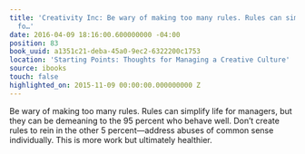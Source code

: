 ```yaml
---
title: 'Creativity Inc: Be wary of making too many rules. Rules can simplify life
  fo…'
date: 2016-04-09 18:16:00.600000000 -04:00
position: 83
book_uuid: a1351c21-deba-45a0-9ec2-6322200c1753
location: 'Starting Points: Thoughts for Managing a Creative Culture'
source: ibooks
touch: false
highlighted_on: 2015-11-09 00:00:00.000000000 Z
---
```


Be wary of making too many rules. Rules can simplify life for managers, but they can be demeaning to the 95 percent who behave well. Don’t create rules to rein in the other 5 percent—address abuses of common sense individually. This is more work but ultimately healthier.